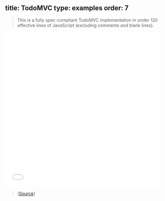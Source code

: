 title: TodoMVC
type: examples
order: 7
---

> This is a fully spec-compliant TodoMVC implementation in under 120 effective lines of JavaScript (excluding comments and blank lines).

<iframe width="100%" height="500" src="todomvc/index.html" allowfullscreen="allowfullscreen" frameborder="0"></iframe>

> [[Source](https://github.com/yyx990803/vue/tree/dev/examples/todomvc)]
